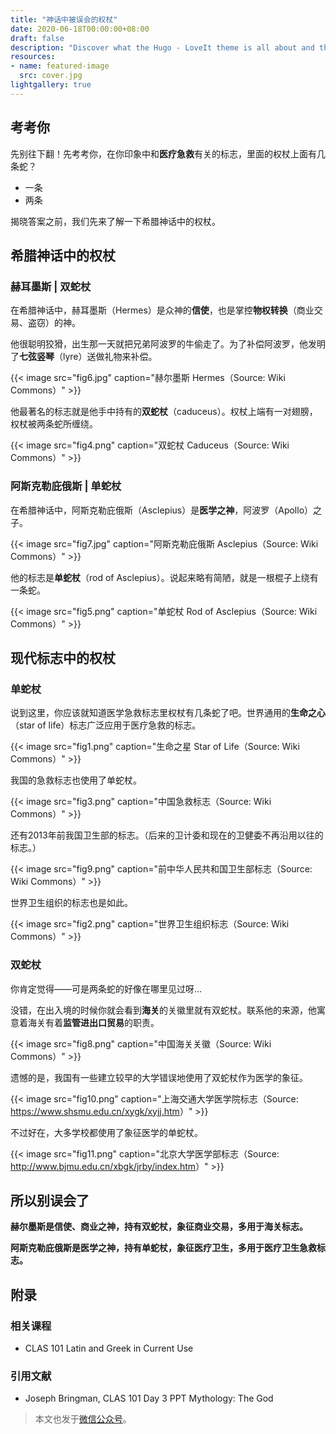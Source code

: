 ```yaml
---
title: "神话中被误会的权杖"
date: 2020-06-18T00:00:00+08:00
draft: false
description: "Discover what the Hugo - LoveIt theme is all about and the core-concepts behind it."
resources:
- name: featured-image
  src: cover.jpg
lightgallery: true
---
```


## 考考你

先别往下翻！先考考你，在你印象中和**医疗急救**有关的标志，里面的权杖上面有几条蛇？

- 一条
- 两条

揭晓答案之前，我们先来了解一下希腊神话中的权杖。

## 希腊神话中的权杖

### 赫耳墨斯 | 双蛇杖

在希腊神话中，赫耳墨斯（Hermes）是众神的**信使**，也是掌控**物权转换**（商业交易、盗窃）的神。

他很聪明狡猾，出生那一天就把兄弟阿波罗的牛偷走了。为了补偿阿波罗，他发明了**七弦竖琴**（lyre）送做礼物来补偿。

{{< image src="fig6.jpg" caption="赫尔墨斯 Hermes（Source: Wiki Commons）" >}}

他最著名的标志就是他手中持有的**双蛇杖**（caduceus）。权杖上端有一对翅膀，权杖被两条蛇所缠绕。

{{< image src="fig4.png" caption="双蛇杖 Caduceus（Source: Wiki Commons）" >}}

### 阿斯克勒庇俄斯 | 单蛇杖

在希腊神话中，阿斯克勒庇俄斯（Asclepius）是**医学之神**，阿波罗（Apollo）之子。

{{< image src="fig7.jpg" caption="阿斯克勒庇俄斯 Asclepius（Source: Wiki Commons）" >}}

他的标志是**单蛇杖**（rod of Asclepius）。说起来略有简陋，就是一根棍子上绕有一条蛇。

{{< image src="fig5.png" caption="单蛇杖 Rod of Asclepius（Source: Wiki Commons）" >}}

## 现代标志中的权杖

### 单蛇杖

说到这里，你应该就知道医学急救标志里权杖有几条蛇了吧。世界通用的**生命之心**（star of life）标志广泛应用于医疗急救的标志。

{{< image src="fig1.png" caption="生命之星 Star of Life（Source: Wiki Commons）" >}}

我国的急救标志也使用了单蛇杖。

{{< image src="fig3.png" caption="中国急救标志（Source: Wiki Commons）" >}}

还有2013年前我国卫生部的标志。（后来的卫计委和现在的卫健委不再沿用以往的标志。）

{{< image src="fig9.png" caption="前中华人民共和国卫生部标志（Source: Wiki Commons）" >}}

世界卫生组织的标志也是如此。

{{< image src="fig2.png" caption="世界卫生组织标志（Source: Wiki Commons）" >}}

### 双蛇杖

你肯定觉得——可是两条蛇的好像在哪里见过呀...

没错，在出入境的时候你就会看到**海关**的关徽里就有双蛇杖。联系他的来源，他寓意着海关有着**监管进出口贸易**的职责。

{{< image src="fig8.png" caption="中国海关关徽（Source: Wiki Commons）" >}}

遗憾的是，我国有一些建立较早的大学错误地使用了双蛇杖作为医学的象征。

{{< image src="fig10.png" caption="上海交通大学医学院标志（Source: <https://www.shsmu.edu.cn/xygk/xyjj.htm>）" >}}

不过好在，大多学校都使用了象征医学的单蛇杖。

{{< image src="fig11.png" caption="北京大学医学部标志（Source: <http://www.bjmu.edu.cn/xbgk/jrby/index.htm>）" >}}

## 所以别误会了

**赫尔墨斯是信使、商业之神，持有双蛇杖，象征商业交易，多用于海关标志。**

**阿斯克勒庇俄斯是医学之神，持有单蛇杖，象征医疗卫生，多用于医疗卫生急救标志。**

## 附录

### 相关课程

- CLAS 101 Latin and Greek in Current Use

### 引用文献

- Joseph Bringman, CLAS 101 Day 3 PPT Mythology: The God

> 本文也发于[微信公众号](https://mp.weixin.qq.com/s/9cUyEix_MgWhnV2u4LldHQ)。
